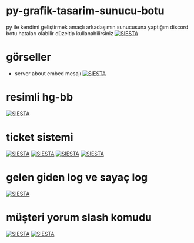 # py-grafik-tasarim-sunucu-botu
py ile kendimi geliştirmek amaçlı arkadaşımın sunucusuna yaptığım discord botu hataları olabilir düzeltip kullanabilirsiniz
[![SIESTA](https://media.discordapp.net/attachments/800009379868180494/1128440876121727106/Ekran_goruntusu_2023-07-12_003006.png?width=1111&height=240)](https://github.com/siestaxd/)

# görseller

* server about embed mesajı
[![SIESTA](https://media.discordapp.net/attachments/800009379868180494/1128441347318235156/Ekran_goruntusu_2023-07-12_002150.png?width=752&height=662)](https://github.com/siestaxd/)
# resimli hg-bb
[![SIESTA](https://media.discordapp.net/attachments/800009379868180494/1128441574523678780/Ekran_goruntusu_2023-07-12_002125.png?width=818&height=662)](https://github.com/siestaxd/)
# ticket sistemi
[![SIESTA](https://media.discordapp.net/attachments/800009379868180494/1128442198854221854/Ekran_goruntusu_2023-07-11_140347.png?width=883&height=662)](https://github.com/siestaxd/)
[![SIESTA](https://media.discordapp.net/attachments/800009379868180494/1128442451024167002/Ekran_goruntusu_2023-07-12_001942.png?width=1011&height=527)](https://github.com/siestaxd/)
[![SIESTA](https://media.discordapp.net/attachments/800009379868180494/1128442451351306240/Ekran_goruntusu_2023-07-12_002250.png?width=602&height=662)](https://github.com/siestaxd/)
[![SIESTA](https://media.discordapp.net/attachments/800009379868180494/1128442450764107886/Ekran_goruntusu_2023-07-12_002457.png?width=738&height=662)](https://github.com/siestaxd/)
# gelen giden log ve sayaç log
[![SIESTA](https://media.discordapp.net/attachments/800009379868180494/1128442844303085649/Ekran_goruntusu_2023-07-12_002524.png?width=575&height=662)](https://github.com/siestaxd/)
# müşteri yorum slash komudu
[![SIESTA](https://media.discordapp.net/attachments/800009379868180494/1128442971482759329/Ekran_goruntusu_2023-07-12_003139.png?width=731&height=176)](https://github.com/siestaxd/)
[![SIESTA](https://media.discordapp.net/attachments/800009379868180494/1128442971155611728/Ekran_goruntusu_2023-07-12_003404.png?width=703&height=327)](https://github.com/siestaxd/)
